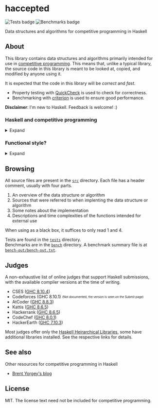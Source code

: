 # haccepted
![Tests badge](https://github.com/meooow25/haccepted/actions/workflows/tests.yml/badge.svg)
![Benchmarks badge](https://img.shields.io/badge/Benchmarks-not%20bad-green)

Data structures and algorithms for competitive programming in Haskell

## About
This library contains data structures and algorithms primarily intended for use in
[competitive programming](https://en.wikipedia.org/wiki/Competitive_programming). This means that,
unlike a typical library, the source code in this library is meant to be looked at, copied, and
modified by anyone using it.

It is expected that the code in this library will be _correct_ and _fast_.
* Property testing with [QuickCheck](https://hackage.haskell.org/package/QuickCheck) is used to
check for correctness.
* Benchmarking with [criterion](https://hackage.haskell.org/package/criterion) is used to ensure
good performance.

**Disclaimer**: I'm new to Haskell. Feedback is welcome! :)

### Haskell and competitive programming
<details>
<summary>Expand</summary>

Competitive programming today is largely dominated by C++, followed by Python and Java, in spite of
many judges offering a large selection of languages to use. When I tried Haskell, I found it usually
leads to short and neat solutions compared to typical imperative implementations. Other benefits of
Haskell, like its ready-to-use abstractions and persistent-by-default data structures, are very nice
to have.

Of course, all this comes at a cost, the most important of which is speed. Simpler problems usually
pose no risk, but it is possible that, contrary to the title of this repo, complex algorithms when
not heavily optimized will be too slow to be accepted by an online judge.

That being said, I still find it enjoyable and worth the effort to solve problems using Haskell, and
I hope you'll agree.

</details>

### Functional style?
<details>
<summary>Expand</summary>

Functional programming is fun, but sometimes mutable state is necessary for an efficient
implementation. Luckily, Haskell allows working with mutable state in the ST monad. So, I'm a little
conflicted about the style that should be used in this library. Should the library as fast as
possible but boring, using ST everywhere? Should it be as functional as possible, even at the cost
of speed?  
I feel the answer is somewhere in the middle, for now. So here are some loose rules I follow.
- Functional style is preferred.
- If functional style worsens the time complexity of an algorithm, ST is used.
- Data structures are usually functional, making them persistent.
- If an algorithm is simpler or a lot faster in the constant factor to implement in ST, ST is used.

</details>

## Browsing
All source files are present in the [`src`](/src) directory. Each file has a header comment, usually
with four parts.
1. An overview of the data structure or algorithm
2. Sources that were referred to when implenting the data structure or algorithm
3. Some notes about the implementation
4. Descriptions and time complexities of the functions intended for external use

When using as a black box, it suffices to only read 1 and 4.

Tests are found in the [`tests`](/tests) directory.  
Benchmarks are in the [`bench`](/bench) directory. A benchmark summary file is at
[`bench-out/bench-out.txt`](/bench-out/bench-out.txt).

## Judges
A non-exhaustive list of online judges that support Haskell submissions, with the available compiler
versions at the time of writing.
* CSES ([GHC 8.10.4](https://cses.fi/howto/))
* Codeforces (GHC 8.10.1) <sub><sup>(Not documented, the version is seen on the Submit page)</sup></sub>
* AtCoder ([GHC 8.8.3](https://atcoder.jp/contests/language-test-202001))
* Kattis ([GHC 8.6.5](https://open.kattis.com/help/haskell))
* Hackerrank ([GHC 8.6.5](https://support.hackerrank.com/hc/en-us/articles/1500002392722--Execution-Environment-and-Samples))
* CodeChef ([GHC 8.0.1](https://www.codechef.com/wiki/list-compilers))
* HackerEarth ([GHC 7.10.3](https://www.hackerearth.com/docs/wiki/developers/judge/))

Most judges offer only the [Haskell Heirarchical Libraries](https://downloads.haskell.org/~ghc/latest/docs/html/libraries/),
some have additional libraries installed. See the respective links for details.

## See also
Other resources for competitive programming in Haskell
- [Brent Yorgey's blog](https://byorgey.wordpress.com/)

## License
MIT. The license text need not be included for competitive programming.
